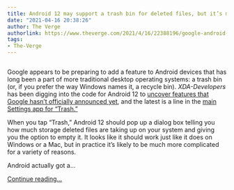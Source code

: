 ```yaml
---
title: Android 12 may support a trash bin for deleted files, but it’s messy
date: "2021-04-16 20:38:26"
author: The Verge
authorlink: https://www.theverge.com/2021/4/16/22388196/google-android-12-trash-bin-recover-lost-deleted-files
tags:
- The-Verge
---
```

<figure>
      <img alt="" src="https://cdn.vox-cdn.com/thumbor/iwGRT7k80dX4R7yzPf3vrOF1L44=/0x0:2050x1367/1310x873/cdn.vox-cdn.com/uploads/chorus_image/image/69139760/VRG_1777_Android_12_001.0.jpg" />
    </figure>

  <p id="NI8o3S">Google appears to be preparing to add a feature to Android devices that has long been a part of more traditional desktop operating systems: a trash bin (or, if you prefer the way Windows names it, a recycle bin). <em>XDA-Developers</em> has been digging into the code for Android 12 to <a href="https://www.xda-developers.com/android-12-beta-features-leak/">uncover features that Google hasn’t officially announced yet</a>, and the latest is a line in the <a href="https://www.xda-developers.com/android-12-recycle-bin/">main Settings app for “Trash.” </a></p>
<p id="NQrPNO">When you tap “Trash,” Android 12 should pop up a dialog box telling you how much storage deleted files are taking up on your system and giving you the option to empty it. It looks like it should work just like it does on Windows or a Mac, but in practice it’s likely to be much more complicated for a variety of reasons.</p>
<p id="ALSwp4">Android actually got a...</p>
  <p>
    <a href="https://www.theverge.com/2021/4/16/22388196/google-android-12-trash-bin-recover-lost-deleted-files">Continue reading&hellip;</a>
  </p>